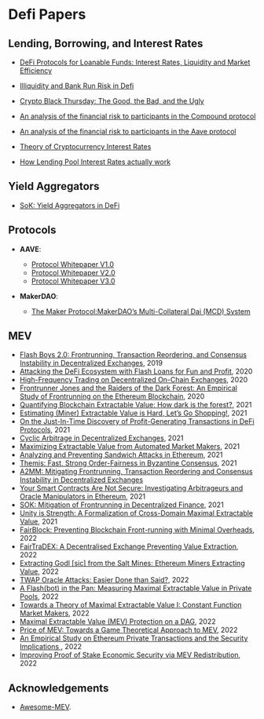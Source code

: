 # Defi Papers


## Lending, Borrowing, and Interest Rates

- [DeFi Protocols for Loanable Funds: Interest Rates, Liquidity and Market Efficiency
](https://arxiv.org/abs/2006.13922)

- [Illiquidity and Bank Run Risk in Defi](https://medium.com/alethio/overlooked-risk-illiquidity-and-bank-runs-on-compound-finance-5d6fc3922d0d)

- [Crypto Black Thursday: The Good, the Bad, and the Ugly](https://medium.com/aave/crypto-black-thursday-the-good-the-bad-and-the-ugly-7f2acebf2b83)

- [An analysis of the financial risk to participants in the Compound protocol](https://gauntlet.network/reports/compound)

- [An analysis of the financial risk to participants in the Aave protocol](https://gauntlet.network/reports/aave)

- [Theory of Cryptocurrency Interest Rates](https://arxiv.org/pdf/1904.05472.pdf)

- [How Lending Pool Interest Rates actually work](https://medium.com/hydro-protocol/how-lending-pool-interest-rates-actually-work-375794e71716)

## Yield Aggregators

- [SoK: Yield Aggregators in DeFi](https://arxiv.org/pdf/2105.13891.pdf)

## Protocols

- **AAVE**:
  - [Protocol Whitepaper V1.0](https://github.com/aave/aave-protocol/blob/master/docs/Aave_Protocol_Whitepaper_v1_0.pdf)
  - [Protocol Whitepaper V2.0](https://github.com/aave/protocol-v2/blob/master/aave-v2-whitepaper.pdf)
  - [Protocol Whitepaper V3.0](https://github.com/aave/aave-v3-core/blob/master/techpaper/Aave_V3_Technical_Paper.pdf)

- **MakerDAO**:
  - [The Maker Protocol:MakerDAO’s Multi-Collateral Dai (MCD) System](https://makerdao.com/whitepaper/White%20Paper%20-The%20Maker%20Protocol_%20MakerDAO%E2%80%99s%20Multi-Collateral%20Dai%20%28MCD%29%20System-FINAL-%20021720.pdf)

## MEV

- [Flash Boys 2.0: Frontrunning, Transaction Reordering, and Consensus Instability in Decentralized Exchanges](https://arxiv.org/abs/1904.05234), 2019
- [Attacking the DeFi Ecosystem with Flash Loans for Fun and Profit](https://arxiv.org/abs/2003.03810), 2020
- [High-Frequency Trading on Decentralized On-Chain Exchanges](https://arxiv.org/abs/2009.14021), 2020
- [Frontrunner Jones and the Raiders of the Dark Forest: An Empirical Study of Frontrunning on the Ethereum Blockchain](https://arxiv.org/pdf/2102.03347.pdf), 2020
- [Quantifying Blockchain Extractable Value: How dark is the forest?](https://arxiv.org/abs/2101.05511), 2021
- [Estimating (Miner) Extractable Value is Hard, Let’s Go Shopping!](https://eprint.iacr.org/2021/1231), 2021
- [On the Just-In-Time Discovery of Profit-Generating Transactions in DeFi Protocols](https://arxiv.org/abs/2103.02228), 2021
- [Cyclic Arbitrage in Decentralized Exchanges](https://dl.acm.org/doi/10.1145/3487553.3524201), 2021
- [Maximizing Extractable Value from Automated Market Makers](https://arxiv.org/pdf/2106.01870), 2021
- [Analyzing and Preventing Sandwich Attacks in Ethereum](https://pub.tik.ee.ethz.ch/students/2021-FS/BA-2021-07.pdf), 2021
- [Themis: Fast, Strong Order-Fairness in Byzantine Consensus](https://eprint.iacr.org/2021/1465.pdf), 2021
- [A2MM: Mitigating Frontrunning, Transaction Reordering and Consensus Instability in Decentralized Exchanges](https://arxiv.org/pdf/2106.07371)
- [Your Smart Contracts Are Not Secure: Investigating Arbitrageurs and Oracle Manipulators in Ethereum](https://dl.acm.org/doi/10.1145/3474374.3486916), 2021
- [SOK: Mitigation of Frontrunning in Decentralized Finance](https://eprint.iacr.org/2021/1628.pdf), 2021
- [Unity is Strength: A Formalization of Cross-Domain Maximal Extractable Value](https://arxiv.org/pdf/2112.01472), 2021
- [FairBlock: Preventing Blockchain Front-running with Minimal Overheads](https://eprint.iacr.org/2022/1066.pdf), 2022
- [FairTraDEX: A Decentralised Exchange Preventing Value Extraction](https://eprint.iacr.org/2022/155), 2022
- [Extracting Godl [sic] from the Salt Mines: Ethereum Miners Extracting Value](https://arxiv.org/pdf/2203.15930), 2022
- [TWAP Oracle Attacks: Easier Done than Said?](https://eprint.iacr.org/2022/445.pdf), 2022
- [A Flash(bot) in the Pan: Measuring Maximal Extractable Value in Private Pools](https://arxiv.org/abs/2206.04185), 2022
- [Towards a Theory of Maximal Extractable Value I: Constant Function Market Makers](https://arxiv.org/abs/2207.11835), 2022
- [Maximal Extractable Value (MEV) Protection on a DAG](https://arxiv.org/abs/2208.00940), 2022
- [Price of MEV: Towards a Game Theoretical Approach to MEV](https://arxiv.org/abs/2208.13464), 2022
- [An Empirical Study on Ethereum Private Transactions and the Security Implications ](https://arxiv.org/abs/2208.02858), 2022
- [Improving Proof of Stake Economic Security via MEV Redistribution](http://people.eecs.berkeley.edu/~ksk/files/MEV_Redistribution.pdf), 2022

## Acknowledgements

- [Awesome-MEV](https://github.com/0xemperor/Awesome-MEV).
